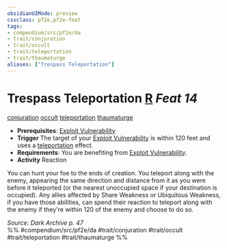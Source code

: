```yaml
---
obsidianUIMode: preview
cssclass: pf2e,pf2e-feat
tags:
- compendium/src/pf2e/da
- trait/conjuration
- trait/occult
- trait/teleportation
- trait/thaumaturge
aliases: ["Trespass Teleportation"]
---
```

# Trespass Teleportation  [R](../../rules/core-rulebook/chapter-9-playing-the-game.md#Actions "Reaction") *Feat 14*  
[conjuration](../../rules/traits/conjuration.md)  [occult](../../rules/traits/occult.md)  [teleportation](../../rules/traits/teleportation.md)  [thaumaturge](../../rules/traits/thaumaturge-da.md)  

- **Prerequisites**: [Exploit Vulnerability](../../rules/actions/exploit-vulnerability-da.md)
- **Trigger** The target of your [Exploit Vulnerability](../../rules/actions/exploit-vulnerability-da.md) is within 120 feet and uses a [teleportation](../../rules/traits/teleportation.md) effect.
- **Requirements**: You are benefiting from [Exploit Vulnerability](../../rules/actions/exploit-vulnerability-da.md).
- **Activity** Reaction

You can hunt your foe to the ends of creation. You teleport along with the enemy, appearing the same direction and distance from it as you were before it teleported (or the nearest unoccupied space if your destination is occupied). Any allies affected by Share Weakness or Ubiquitous Weakness, if you have those abilities, can spend their reaction to teleport along with the enemy if they're within 120 of the enemy and choose to do so.

*Source: Dark Archive p. 47*  
%% #compendium/src/pf2e/da #trait/conjuration #trait/occult #trait/teleportation #trait/thaumaturge %%